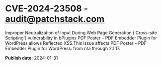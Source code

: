 # CVE-2024-23508 - audit@patchstack.com

Improper Neutralization of Input During Web Page Generation ('Cross-site Scripting') vulnerability in bPlugins PDF Poster – PDF Embedder Plugin for WordPress allows Reflected XSS.This issue affects PDF Poster – PDF Embedder Plugin for WordPress: from n/a through 2.1.17.



**Publish date:** 2024-01-31
